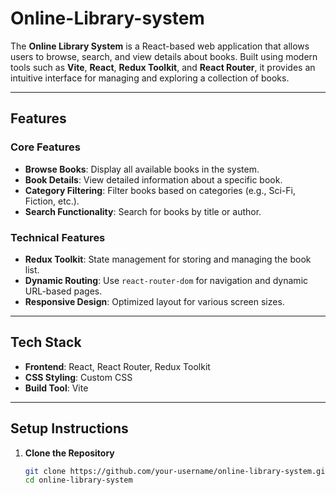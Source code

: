 # Online-Library-system

The **Online Library System** is a React-based web application that allows users to browse, search, and view details about books. Built using modern tools such as **Vite**, **React**, **Redux Toolkit**, and **React Router**, it provides an intuitive interface for managing and exploring a collection of books.

---

## Features

### Core Features
- **Browse Books**: Display all available books in the system.
- **Book Details**: View detailed information about a specific book.
- **Category Filtering**: Filter books based on categories (e.g., Sci-Fi, Fiction, etc.).
- **Search Functionality**: Search for books by title or author.

### Technical Features
- **Redux Toolkit**: State management for storing and managing the book list.
- **Dynamic Routing**: Use `react-router-dom` for navigation and dynamic URL-based pages.
- **Responsive Design**: Optimized layout for various screen sizes.

---

## Tech Stack

- **Frontend**: React, React Router, Redux Toolkit
- **CSS Styling**: Custom CSS
- **Build Tool**: Vite

---

## Setup Instructions

1. **Clone the Repository**
   ```bash
   git clone https://github.com/your-username/online-library-system.git
   cd online-library-system
